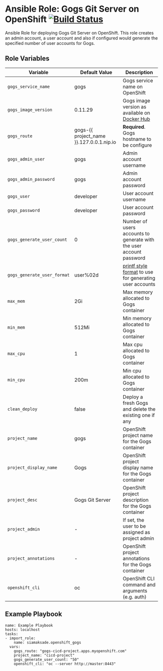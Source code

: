 Ansible Role: Gogs Git Server on OpenShift
[![Build Status](https://travis-ci.org/siamaksade/ansible-openshift-gogs.svg?branch=master)](https://travis-ci.org/siamaksade/ansible-openshift-gogs)
=========

Ansible Role for deploying Gogs Git Server on OpenShift. This role creates an admin 
account, a user account and also if configured would generate the specified number of user 
accounts for Gogs.


Role Variables
------------

| Variable                  | Default Value   | Description   |
|---------------------------|-----------------|---------------|
|`gogs_service_name`        | gogs            | Gogs service name on OpenShift  |
|`gogs_image_version`       | 0.11.29         | Gogs image version as available on [Docker Hub](https://hub.docker.com/r/openshiftdemos/gogs/tags/) |
|`gogs_route`               | gogs-{{ project_name }}.127.0.0.1.nip.io | **Required**. Gogs hostname to be configure |
|`gogs_admin_user`          | gogs            | Admin account username |
|`gogs_admin_password`      | gogs            | Admin account password |
|`gogs_user`                | developer       | User account username |
|`gogs_password`            | developer       | User account password |
|`gogs_generate_user_count` | 0               | Number of users accounts to generate with the user account password |
|`gogs_generate_user_format`| user%02d        | [printf style format](https://en.wikipedia.org/wiki/Printf_format_string) to use for generating user accounts |
|`max_mem`                  | 2Gi             | Max memory allocated to Gogs container |
|`min_mem`                  | 512Mi           | Min memory allocated to Gogs container |
|`max_cpu`                  | 1               | Max cpu allocated to Gogs container |
|`min_cpu`                  | 200m            | Min cpu allocated to Gogs container |
|`clean_deploy`             | false           | Deploy a fresh Gogs and delete the existing one if any |
|`project_name`             | gogs            | OpenShift project name for the Gogs container  |
|`project_display_name`     | Gogs            | OpenShift project display name for the Gogs container  |
|`project_desc`             | Gogs Git Server | OpenShift project description for the Gogs container |
|`project_admin`            | -               | If set, the user to be assigned as project admin |
|`project_annotations`      | -               | OpenShift project annotations for the Gogs container |
|`openshift_cli`            | oc              | OpenShift CLI command and arguments (e.g. auth)       | 


Example Playbook
------------

```
name: Example Playbook
hosts: localhost
tasks:
- import_role:
    name: siamaksade.openshift_gogs
  vars:
    gogs_route: "gogs-cicd-project.apps.myopenshift.com"
    project_name: "cicd-project"
    gogs_generate_user_count: "50"
    openshift_cli: "oc --server http://master:8443"
```